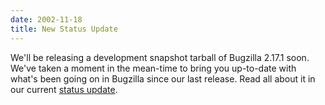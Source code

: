 ```yaml
---
date: 2002-11-18
title: New Status Update
---
```


We'll be releasing a development snapshot tarball of Bugzilla 2.17.1 soon. We've taken a moment in the mean-time to bring you up-to-date with what's been going on in Bugzilla since our last release. Read all about it in our current [status update](../status/2002-11-18.html).

